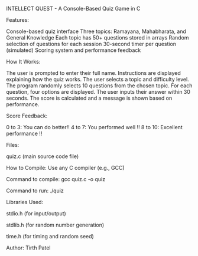 INTELLECT QUEST - A Console-Based Quiz Game in C

Features:

Console-based quiz interface
Three topics: Ramayana, Mahabharata, and General Knowledge
Each topic has 50+ questions stored in arrays
Random selection of questions for each session
30-second timer per question (simulated)
Scoring system and performance feedback

How It Works:

The user is prompted to enter their full name.
Instructions are displayed explaining how the quiz works.
The user selects a topic and difficulty level.
The program randomly selects 10 questions from the chosen topic.
For each question, four options are displayed.
The user inputs their answer within 30 seconds.
The score is calculated and a message is shown based on performance.

Score Feedback:

0 to 3: You can do better!!
4 to 7: You performed well !!
8 to 10: Excellent performance !!

Files:

quiz.c (main source code file)

How to Compile:
Use any C compiler (e.g., GCC)

Command to compile:
gcc quiz.c -o quiz

Command to run:
./quiz

Libraries Used:

stdio.h (for input/output)

stdlib.h (for random number generation)

time.h (for timing and random seed)

Author:
Tirth Patel
